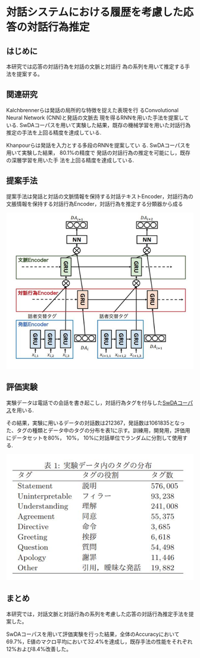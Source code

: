 # 対話システムにおける履歴を考慮した応答の対話行為推定

## はじめに

本研究では応答の対話行為を対話の文脈と対話行 為の系列を用いて推定する手法を提案する。

## 関連研究

 Kalchbrennerらは発話の局所的な特徴を捉えた表現を行 るConvolutional Neural Network (CNN)と発話の文脈去 現を得るRNNを用いた手法を提案している. SwDAコーパスを用いて実験した結果，既存の機械学習を用いた対話行為 推定の手法を上回る精度を達成している.

Khanpourらは発話を入力とする多段のRNNを提案してい る. SwDAコーパスを用いて実験した結果， 80.1%の精度で 発話の対話行為の推定を可能にし，既存の深層学習を用いた手 法を上回る精度を達成している.

## 提案手法

提案手法は発話と対話の文脈情報を保持する対話テキストEncoder，対話行為の文脹情報を保持する対話行為Encoder，対話行為を推定する分類器から成る

![202011031802](/image/202011031802.JPG)

## 評価実験

実験データは電話での会話を書き起こし，対話行為タグを付与した[SwDAコーパス](https://github.com/cgpotts/swda)を用いる.

その結果，実験に用いるデータの対話数は212367，発話数は1061835となった、タグの種類とデータ中のタグの分布を表1に示す。訓練用，開発用，評価用にデータセットを80%， 10%， 10%に対話単位でランダムに分割して使用する.

![202011111106](/image/202011111106.JPG)

## まとめ

本研究では，対話文脈と対話行為の系列を考慮した応答の対話行為推定手法を提案した。

SwDAコーパスを用いて評価実験を行った結果，全体のAccuracyにおいて69.7%，E値のマクロ平均において32.4%を達成し，既存手法の性能をそれぞれ12%および8.4%改善した。
